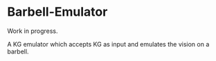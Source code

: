 # Barbell-Emulator

Work in progress.

A KG emulator which accepts KG as input and emulates the vision on a barbell.
